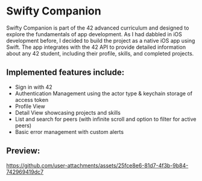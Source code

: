 # Swifty Companion

Swifty Companion is part of the 42 advanced curriculum and designed to explore the fundamentals of app development. As I had dabbled in iOS development before, I decided to build the project as a native iOS app using Swift. The app integrates with the 42 API to provide detailed information about any 42 student, including their profile, skills, and completed projects.

## Implemented features include:
- Sign in with 42
- Authentication Management using the actor type & keychain storage of access token
- Profile View
- Detail View showcasing projects and skills
- List and search for peers (with infinite scroll and option to filter for active peers)
- Basic error management with custom alerts


## Preview:
https://github.com/user-attachments/assets/25fce8e6-81d7-4f3b-9b84-742969419dc7

